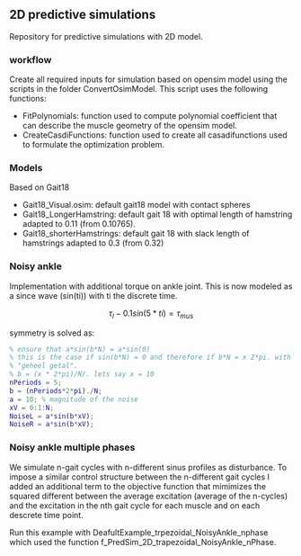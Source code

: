 ## 2D predictive simulations





Repository for predictive simulations with 2D model.


### workflow

Create all required inputs for simulation based on opensim model using the scripts in the folder ConvertOsimModel. This script uses the following functions: 

- FitPolynomials: function used to compute polynomial coefficient that can describe the muscle geometry of the opensim model.
- CreateCasdiFunctions: function used to create all casadifunctions used to formulate the optimization problem.


### Models

Based on Gait18

- Gait18_Visual.osim: default gait18 model with contact spheres
- Gait18_LongerHamstring: default gait 18 with optimal length of hamstring adapted to 0.11 (from 0.10765).
- Gait18_shorterHamstrings: default gait 18 with slack length of hamstrings adapted to 0.3 (from 0.32)

### Noisy ankle

Implementation with additional torque on ankle joint. This is now modeled as a since wave (sin(ti)) with ti the discrete time.

$$ \tau_l - 0.1sin(5*ti) = \tau_{mus}$$

symmetry is solved as:

```matlab
% ensure that a*sin(b*N) = a*sin(0)
% this is the case if sin(b*N) = 0 and therefore if b*N = x 2*pi. with x an
% "geheel getal".
% b = (x * 2*pi)/N/. lets say x = 10
nPeriods = 5;
b = (nPeriods*2*pi)./N;
a = 10; % magnitude of the noise
xV = 0:1:N;
NoiseL = a*sin(b*xV);
NoiseR = a*sin(b*xV);

```

### Noisy ankle multiple phases



We simulate n-gait cycles with n-different sinus profiles as disturbance. To impose a similar control structure between the n-different gait cycles I added an additional term to the objective function that mimimizes the squared different between the average excitation (average of the n-cycles) and the excitation in the nth gait cycle for each muscle and on each descrete time point.



Run this example with DeafultExample_trpezoidal_NoisyAnkle_nphase which used the function f_PredSim_2D_trapezoidal_NoisyAnkle_nPhase.





